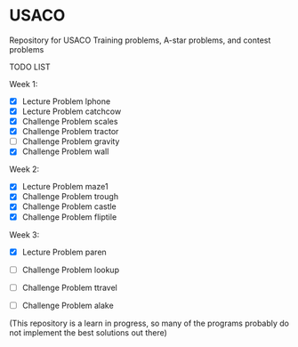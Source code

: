 # USACO
Repository for USACO Training problems, A-star problems, and contest problems

TODO LIST

Week 1:
- [x] Lecture Problem lphone
- [x] Lecture Problem catchcow
- [x] Challenge Problem scales
- [x] Challenge Problem tractor
- [ ] Challenge Problem gravity
- [x] Challenge Problem wall
 
Week 2:
- [x] Lecture Problem maze1
- [x] Challenge Problem trough
- [x] Challenge Problem castle
- [x] Challenge Problem fliptile

Week 3:
- [x] Lecture Problem paren
- [ ] Challenge Problem lookup
- [ ] Challenge Problem ttravel
- [ ] Challenge Problem alake


(This repository is a learn in progress, so many of the programs probably do not implement the best solutions out there)

